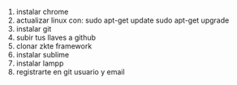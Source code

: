 1) instalar chrome
2) actualizar linux con:
    sudo apt-get update
    sudo apt-get upgrade
3) instalar git
4) subir tus llaves a github
5) clonar zkte framework
6) instalar sublime
7) instalar lampp
8) registrarte en git usuario y email